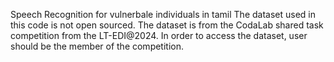 Speech Recognition for vulnerbale individuals in tamil
The dataset used in this code is not open sourced. The dataset is from the CodaLab shared task competition from the LT-EDI@2024.
In order to access the dataset, user should be the member of the competition.
